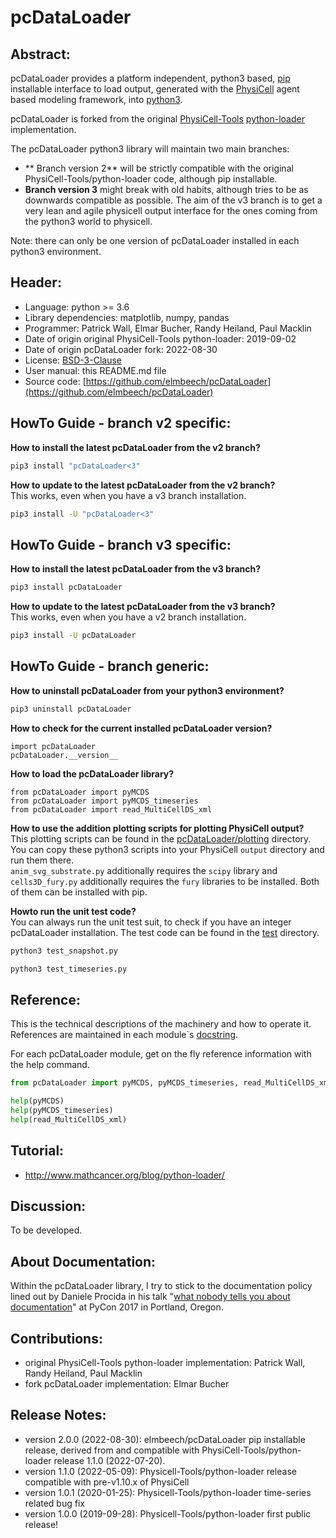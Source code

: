 # pcDataLoader

## Abstract:

pcDataLoader provides a platform independent, python3 based, [pip](https://en.wikipedia.org/wiki/Pip_(package_manager)) installable interface
to load output, generated with the [PhysiCell](https://github.com/MathCancer/PhysiCell) agent based modeling framework,
into [python3](https://en.wikipedia.org/wiki/Python_(programming_language)).

pcDataLoader is forked from the original [PhysiCell-Tools](https://github.com/PhysiCell-Tools) [python-loader](https://github.com/PhysiCell-Tools/python-loader) implementation.

The pcDataLoader python3 library will maintain two main branches:

+ ** Branch version 2** will be strictly compatible with the original PhysiCell-Tools/python-loader code, although pip installable.
+ **Branch version 3** might break with old habits, although tries to be as downwards compatible as possible.
  The aim of the v3 branch is to get a very lean and agile physicell output interface for the ones coming from the python3 world to physicell.

Note: there can only be one version of pcDataLoader installed in each python3 environment.


## Header:
+ Language: python >= 3.6
+ Library dependencies: matplotlib, numpy, pandas
+ Programmer: Patrick Wall, Elmar Bucher, Randy Heiland, Paul Macklin
+ Date of origin original PhysiCell-Tools python-loader: 2019-09-02
+ Date of origin pcDataLoader fork: 2022-08-30
+ License: [BSD-3-Clause](https://en.wikipedia.org/wiki/BSD_licenses)
+ User manual: this README.md file
+ Source code: [https://github.com/elmbeech/pcDataLoader](https://github.com/elmbeech/pcDataLoader)


## HowTo Guide - branch v2 specific:

**How to install the latest pcDataLoader from the v2 branch?**
```bash
pip3 install "pcDataLoader<3"
```

**How to update to the latest pcDataLoader from the v2 branch?**\
This works, even when you have a v3 branch installation.
```bash
pip3 install -U "pcDataLoader<3"
```


## HowTo Guide - branch v3 specific:

**How to install the latest pcDataLoader from the v3 branch?**
```bash
pip3 install pcDataLoader
```

**How to update to the latest pcDataLoader from the v3 branch?**\
This works, even when you have a v2 branch installation.
```bash
pip3 install -U pcDataLoader
```


## HowTo Guide - branch generic:

**How to uninstall pcDataLoader from your python3 environment?**
```bash
pip3 uninstall pcDataLoader
```

**How to check for the current installed pcDataLoader version?**
```python3
import pcDataLoader
pcDataLoader.__version__
```

**How to load the pcDataLoader library?**
```python3
from pcDataLoader import pyMCDS
from pcDataLoader import pyMCDS_timeseries
from pcDataLoader import read_MultiCellDS_xml
```

**How to use the addition plotting scripts for plotting PhysiCell output?**\
This plotting scripts can be found in the [pcDataLoader/plotting](https://github.com/elmbeech/pcDataLoader/tree/master/pcDataLoader/plotting) directory.\
You can copy these python3 scripts into your PhysiCell `output` directory and run them there.\
`anim_svg_substrate.py` additionally requires the `scipy` library and `cells3D_fury.py` additionally requires the `fury` libraries to be installed.
Both of them can be installed with pip.

**Howto run the unit test code?**\
You can always run the unit test suit, to check if you have an integer pcDataLoader installation.
The test code can be found in the [test](https://github.com/elmbeech/pcDataLoader/tree/master/test) directory.
```bash
python3 test_snapshot.py
```
```bash
python3 test_timeseries.py
```


## Reference:

This is the technical descriptions of the machinery and how to operate it.
References are maintained in each module`s [docstring](https://en.wikipedia.org/wiki/Docstring).

For each pcDataLoader module, get on the fly reference information with the help command.
```python
from pcDataLoader import pyMCDS, pyMCDS_timeseries, read_MultiCellDS_xml

help(pyMCDS)
help(pyMCDS_timeseries)
help(read_MultiCellDS_xml)
```


## Tutorial:
+ http://www.mathcancer.org/blog/python-loader/


## Discussion:
To be developed.


## About Documentation:
Within the pcDataLoader library, I try to stick to the documentation policy lined out by Daniele Procida in his talk "[what nobody tells you about documentation](https://www.youtube.com/watch?v=azf6yzuJt54)" at PyCon 2017 in Portland, Oregon.


## Contributions:
+ original PhysiCell-Tools python-loader implementation: Patrick Wall, Randy Heiland, Paul Macklin
+ fork pcDataLoader implementation: Elmar Bucher


## Release Notes:
+ version 2.0.0 (2022-08-30): elmbeech/pcDataLoader pip installable release, derived from and compatible with PhysiCell-Tools/python-loader release 1.1.0 (2022-07-20).
+ version 1.1.0 (2022-05-09): Physicell-Tools/python-loader release compatible with pre-v1.10.x of PhysiCell
+ version 1.0.1 (2020-01-25): Physicell-Tools/python-loader time-series related bug fix
+ version 1.0.0 (2019-09-28): Physicell-Tools/python-loader first public release!
